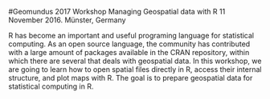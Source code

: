 #Geomundus 2017 Workshop
Managing Geospatial data with R
11 November 2016. Münster, Germany

R has become an important and useful programing language for statistical computing. As an open source language, the community has contributed with a large amount of packages available in the CRAN repository, within which there are several that deals with geospatial data. In this workshop, we are going to learn how to open spatial files directly in R, access their internal structure, and plot maps with R. The goal is to prepare geospatial data for statistical computing in R. 

